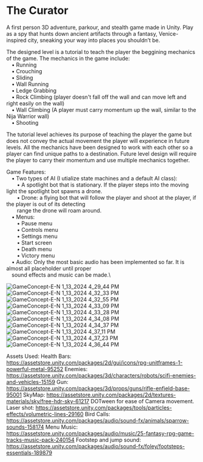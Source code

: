 # The Curator
A first person 3D adventure, parkour, and stealth game made in Unity. Play as a spy that hunts down ancient artifacts
through a fantasy, Venice-inspired city, sneaking your way into places you shouldn’t be.

The designed level is a tutorial to teach the player the beggining mechanics of the game. The mechanics in the game
include:\
  &emsp;• Running\
  &emsp;• Crouching\
  &emsp;• Sliding\
  &emsp;• Wall Running\
  &emsp;• Ledge Grabbing\
  &emsp;• Rock Climbing (player doesn't fall off the wall and can move left and right easily on the wall)\
  &emsp;• Wall Climbing (A player must carry momentum up the wall, similar to the Nija Warrior wall)\
  &emsp;• Shooting

The tutorial level achieves its purpose of teaching the player the game but does not convey the actual movement the player
will experience in future levels. All the mechanics have been designed to work with each other so a player can find unique 
paths to a destination. Future level design will require the player to carry their momentum and use multiple mechanics together.

Game Features:\
  &emsp;• Two types of AI (I utialize state machines and a default AI class):\
    &emsp;&emsp;• A spotlight bot that is stationary. If the player steps into the moving light the spotlight bot spawns a drone.\
    &emsp;&emsp;• Drone: a flying bot that will follow the player and shoot at the player, if the player is out of its detecting\
    &emsp;&emsp;range the drone will roam around.\
  &emsp;• Menus:\
    &emsp;&emsp;• Pause menu\
    &emsp;&emsp;• Controls menu\
    &emsp;&emsp;• Settings menu\
    &emsp;&emsp;• Start screen\
    &emsp;&emsp;• Death menu\
    &emsp;&emsp;• Victory menu\
  &emsp;• Audio: Only the most basic audio has been implemented so far. It is almost all placeholder until proper\
  &emsp;sound effects and music can be made.\

![GameConcept-E-N 1_13_2024 4_29_44 PM](https://github.com/nrb4824/Elyse-Nathan-game/assets/78773812/db6a6357-3992-4195-b89a-fcf2720ba065)
![GameConcept-E-N 1_13_2024 4_32_33 PM](https://github.com/nrb4824/Elyse-Nathan-game/assets/78773812/c1ead56d-0383-4ff1-a038-1036b4fff305)
![GameConcept-E-N 1_13_2024 4_32_55 PM](https://github.com/nrb4824/Elyse-Nathan-game/assets/78773812/ec662e21-1ea9-4e83-a1a1-be4823115585)
![GameConcept-E-N 1_13_2024 4_33_09 PM](https://github.com/nrb4824/Elyse-Nathan-game/assets/78773812/5a41c69b-b831-48e3-9163-2b4dcf54f112)
![GameConcept-E-N 1_13_2024 4_33_28 PM](https://github.com/nrb4824/Elyse-Nathan-game/assets/78773812/3acf422a-70ae-4e66-acd4-0dfc5a72af2e)
![GameConcept-E-N 1_13_2024 4_34_08 PM](https://github.com/nrb4824/Elyse-Nathan-game/assets/78773812/4d9ac673-630a-4277-a850-c8bc95ade82e)
![GameConcept-E-N 1_13_2024 4_34_37 PM](https://github.com/nrb4824/Elyse-Nathan-game/assets/78773812/ff2eb38f-3840-4d19-8689-fcafa5bac322)
![GameConcept-E-N 1_13_2024 4_37_11 PM](https://github.com/nrb4824/Elyse-Nathan-game/assets/78773812/b50b242a-f37b-4c17-8f97-c1f7b5f8170a)
![GameConcept-E-N 1_13_2024 4_37_23 PM](https://github.com/nrb4824/Elyse-Nathan-game/assets/78773812/707fa02e-38b8-47c1-b433-543a7b0733ae)
![GameConcept-E-N 1_13_2024 4_36_44 PM](https://github.com/nrb4824/Elyse-Nathan-game/assets/78773812/044dcc8b-301c-4bdc-a12d-4367938bb61c)











  
Assets Used:
Health Bars: https://assetstore.unity.com/packages/2d/gui/icons/rpg-unitframes-1-powerful-metal-95252
Enemies: https://assetstore.unity.com/packages/3d/characters/robots/scifi-enemies-and-vehicles-15159
Gun: https://assetstore.unity.com/packages/3d/props/guns/rifle-enfield-base-95001
SkyMap: https://assetstore.unity.com/packages/2d/textures-materials/sky/free-hdr-sky-61217
DOTween for ease of Camera movement.
Laser shot: https://assetstore.unity.com/packages/tools/particles-effects/volumetric-lines-29160
Bird Calls: https://assetstore.unity.com/packages/audio/sound-fx/animals/sparrow-sounds-158174
Menu Music: https://assetstore.unity.com/packages/audio/music/25-fantasy-rpg-game-tracks-music-pack-240154
Footstep and jump sound: https://assetstore.unity.com/packages/audio/sound-fx/foley/footsteps-essentials-189879


